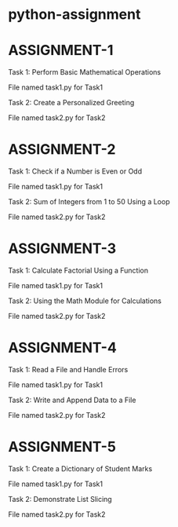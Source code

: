 # python-assignment

# ASSIGNMENT-1
Task 1: Perform Basic Mathematical Operations

File named task1.py for Task1

Task 2: Create a Personalized Greeting

File named task2.py for Task2

#  ASSIGNMENT-2
Task 1: Check if a Number is Even or Odd

File named task1.py for Task1

Task 2: Sum of Integers from 1 to 50 Using a Loop

File named task2.py for Task2

#  ASSIGNMENT-3
Task 1: Calculate Factorial Using a Function

File named task1.py for Task1

Task 2: Using the Math Module for Calculations

File named task2.py for Task2

#  ASSIGNMENT-4
Task 1: Read a File and Handle Errors

File named task1.py for Task1

Task 2: Write and Append Data to a File

File named task2.py for Task2

#  ASSIGNMENT-5
Task 1: Create a Dictionary of Student Marks

File named task1.py for Task1

Task 2: Demonstrate List Slicing

File named task2.py for Task2